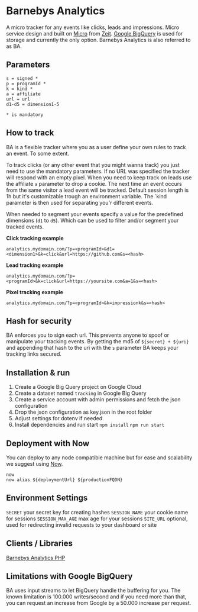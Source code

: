 # Barnebys Analytics

A micro tracker for any events like clicks, leads and impressions. 
Micro service design and built on [Micro](https://github.com/zeit/micro) from [Zeit](https://github.com/zeit). [Google BigQuery](https://cloud.google.com/bigquery/)
is used for storage and currently the only option. Barnebys Analytics is also referred to as BA.

## Parameters
  
    s = signed *
    p = programId *
    k = kind *
    a = affiliate
    url = url
    d1-d5 = dimension1-5
    
    * is mandatory
    
## How to track

BA is a flexible tracker where you as a user define your own rules to track an event. To some extent.

To track clicks (or any other event that you might wanna track) you just need to use the
mandatory parameters. If no URL was specified the tracker will respond with an empty pixel. When you 
need to keep track on leads use the affiliate `a` parameter to drop a cookie. The next time an event occurs 
from the same visitor a lead event will be tracked. Default session length is 1h but it's customizable trough
an environment variable. The `kind parameter is then used for separating you'r different events.   

When needed to segment your events specify a value for the predefined dimensions (`d1` to `d5`). Which can be used
to filter and/or segment your tracked events. 

**Click tracking example**

`analytics.mydomain.com/?p=<programId>&d1=<dimension1>&k=click&url=https://github.com&s=<hash>`

**Lead tracking example**

`analytics.mydomain.com/?p=<programId>&k=click&url=https://yoursite.com&a=1&s=<hash>`

**Pixel tracking example** 

`analytics.mydomain.com/?p=<programId>&k=impressionk&s=<hash>`


## Hash for security 

BA enforces you to sign each url. This prevents anyone to spoof or manipulate your tracking events. 
By getting the md5 of `${secret} + ${uri}` and appending that hash to the uri with the `s` parameter BA keeps your tracking links secured.

## Installation & run

1. Create a Google Big Query project on Google Cloud
2. Create a dataset named `tracking` in Google Big Query
3. Create a service account with admin permissions and fetch the json configuration
4. Drop the json configuration as key.json in the root folder
5. Adjust settings for dotenv if needed
6. Install dependencies and run start   `npm install` `npm run start`

## Deployment with Now

You can deploy to any node compatible machine but for ease and scalability we suggest using [Now](https://zeit.co/now).

```
now
now alias ${deploymentUrl} ${productionFQDN}
```

## Environment Settings

`SECRET` your secret key for creating hashes
`SESSION_NAME` your cookie name for sessions
`SESSION_MAX_AGE` max age for your sessions
`SITE_URL` optional, used for redirecting invalid requests to your dashboard or site

## Clients / Libraries

[Barnebys Analytics PHP](https://github.com/barnebys/analytics-php)

## Limitations with Google BigQuery

BA uses input streams to let BigQuery handle the buffering for you.
The known limitation is 100.000 writes/second and if you need more than that, you can request an
increase from Google by a 50.000 increase per request. 
